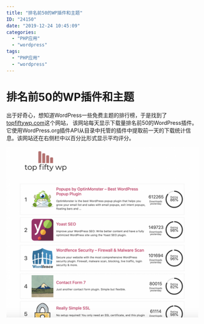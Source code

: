 ```yaml
---
title: "排名前50的WP插件和主题"
ID: "24150"
date: "2019-12-24 10:45:09"
categories: 
  - "PHP应用"
  - "wordpress"
tags: 
  - "PHP应用"
  - "wordpress"
---
```


# 排名前50的WP插件和主题

出于好奇心，想知道WordPress一些免费主题的排行榜，于是找到了[topfiftywp.com](https://topfiftywp.com/)这个网站， 该网站每天显示下载量排名前50的WordPress插件。它使用WordPress.org插件API从目录中托管的插件中提取前一天的下载统计信息。该网站还在右侧栏中以百分比形式显示平均评分。

![](./images/Screen-Shot-2019-08-27-at-10.33.41-AM.png)
